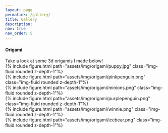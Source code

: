 ```yaml
---
layout: page
permalink: /gallery/
title: Gallery
description: 
nav: true
nav_order: 5
---
```


#### Origami
<div class="post">
Take a look at some 3d origamis I made below!
<div class="row mt-3">
    <div class="col-sm mt-3 mt-md-0">
        {% include figure.html path="assets/img/origami/puppy.jpg" class="img-fluid rounded z-depth-1"%}
    </div>
    <div class="col-sm mt-3 mt-md-0">
        {% include figure.html path="assets/img/origami/pinkpenguin.png" class="img-fluid rounded z-depth-1"%}
    </div>
    <div class="col-sm mt-3 mt-md-0">
        {% include figure.html path="assets/img/origami/minions.png" class="img-fluid rounded z-depth-1"%}
    </div>
</div>

<div class="row mt-3">
    <div class="col-sm mt-3 mt-md-0">
        {% include figure.html path="assets/img/origami/purplepenguin.png" class="img-fluid rounded z-depth-1"%}
    </div>
    <div class="col-sm mt-3 mt-md-0">
        {% include figure.html path="assets/img/origami/winnie.png" class="img-fluid rounded z-depth-1"%}
    </div>
    <div class="col-sm mt-3 mt-md-0">
        {% include figure.html path="assets/img/origami/icebear.png" class="img-fluid rounded z-depth-1"%}
    </div>
</div>
</div>